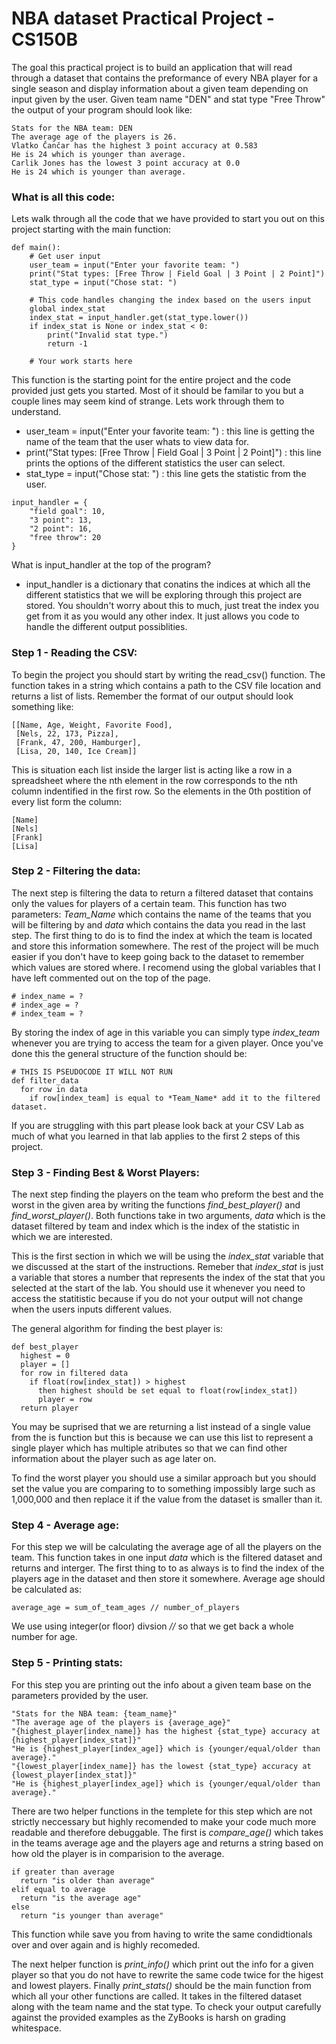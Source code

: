 # NBA dataset Practical Project - CS150B
The goal this practical project is to build an application that will read through a dataset that contains the preformance of every NBA player for a single season and display information about a given team depending on input given by the user. Given team name "DEN" and stat type "Free Throw" the output of your program should look like:

```
Stats for the NBA team: DEN
The average age of the players is 26.
Vlatko Čančar has the highest 3 point accuracy at 0.583
He is 24 which is younger than average.
Carlik Jones has the lowest 3 point accuracy at 0.0
He is 24 which is younger than average.
```
### What is all this code:
Lets walk through all the code that we have provided to start you out on this project starting with the main function:
```
def main():
    # Get user input
    user_team = input("Enter your favorite team: ")
    print("Stat types: [Free Throw | Field Goal | 3 Point | 2 Point]")
    stat_type = input("Chose stat: ")
    
    # This code handles changing the index based on the users input
    global index_stat
    index_stat = input_handler.get(stat_type.lower())
    if index_stat is None or index_stat < 0:
        print("Invalid stat type.")
        return -1
    
    # Your work starts here
```
This function is the starting point for the entire project and the code provided just gets you started. Most of it should be familar to you but a couple lines may seem kind of strange. Lets work through them to understand.
* user_team = input("Enter your favorite team: ") : this line is getting the name of the team that the user whats to view data for.
* print("Stat types: [Free Throw | Field Goal | 3 Point | 2 Point]") : this line prints the options of the different statistics the user can select.
* stat_type = input("Chose stat: ") : this line gets the statistic from the user.

```
input_handler = {
    "field goal": 10,
    "3 point": 13,
    "2 point": 16,
    "free throw": 20
}
```
What is input_handler at the top of the program?
  * input_handler is a dictionary that conatins the indices at which all the different statistics that we will be exploring through this project are stored. You shouldn't worry about this to much, just treat the index you get from it as you would any other index. It just allows you code to handle the different output possiblities.

### Step 1 - Reading the CSV:
To begin the project you should start by writing the read_csv() function. The function takes in a string which contains a path to the CSV file location and returns a list of lists.
Remember the format of our output should look something like:

```
[[Name, Age, Weight, Favorite Food],
 [Nels, 22, 173, Pizza],
 [Frank, 47, 200, Hamburger],
 [Lisa, 20, 140, Ice Cream]]
```
This is situation each list inside the larger list is acting like a row in a spreadsheet where the nth element in the row corresponds to the nth column indentified in the first row. 
So the elements in the 0th postition of every list form the column:
```
[Name]
[Nels]
[Frank]
[Lisa]
```
### Step 2 - Filtering the data:
The next step is filtering the data to return a filtered dataset that contains only the values for players of a certain team.
This function has two parameters: *Team_Name* which contains the name of the teams that you will be filtering by and *data* which contains the data you read in the last step.
The first thing to do is to find the index at which the team is located and store this information somewhere. The rest of the project will be much easier if you don't have to keep going back to the dataset to remember which values are stored where. I recomend using the global variables that I have left commented out on the top of the page. 
```
# index_name = ?
# index_age = ?
# index_team = ?
```
By storing the index of age in this variable you can simply type *index_team* whenever you are trying to access the team for a given player.
Once you've done this the general structure of the function should be:
```
# THIS IS PSEUDOCODE IT WILL NOT RUN
def filter_data
  for row in data
    if row[index_team] is equal to *Team_Name* add it to the filtered dataset.
```
If you are struggling with this part please look back at your CSV Lab as much of what you learned in that lab applies to the first 2 steps of this project.

### Step 3 - Finding Best & Worst Players:
The next step finding the players on the team who preform the best and the worst in the given area by writing the functions *find_best_player()* and *find_worst_player()*. Both functions take in two arguments, *data* which is the dataset filtered by team and index which is the index of the statistic in which we are interested. 

This is the first section in which we will be using the *index_stat* variable that we discussed at the start of the instructions. Remeber that *index_stat* is just a variable that stores a number that represents the index of the stat that you selected at the start of the lab. You should use it whenever you need to access the statitistic because if you do not your output will not change when the users inputs different values.

The general algorithm for finding the best player is:
```
def best_player
  highest = 0
  player = []
  for row in filtered data
    if float(row[index_stat]) > highest 
      then highest should be set equal to float(row[index_stat])
      player = row
  return player
```
You may be suprised that we are returning a list instead of a single value from the is function but this is because we can use this list to represent a single player which has multiple atributes so that we can find other information about the player such as age later on.

To find the worst player you should use a similar approach but you should set the value you are comparing to to something impossibly large such as 1,000,000 and then replace it if the value from the dataset is smaller than it.

### Step 4 - Average age:
For this step we will be calculating the average age of all the players on the team. This function takes in one input *data* which is the filtered dataset and returns and interger. 
The first thing to to as always is to find the index of the players age in the dataset and then store it somewhere.
Average age should be calculated as: 
```
average_age = sum_of_team_ages // number_of_players
```
We use using integer(or floor) divsion *//* so that we get back a whole number for age.

### Step 5 - Printing stats:
  For this step you are printing out the info about a given team base on the parameters provided by the user.
  ```
"Stats for the NBA team: {team_name}"
"The average age of the players is {average_age}"
"{highest_player[index_name]} has the highest {stat_type} accuracy at {highest_player[index_stat]}"
"He is {highest_player[index_age]} which is {younger/equal/older than average}."
"{lowest_player[index_name]} has the lowest {stat_type} accuracy at {lowest_player[index_stat]}"
"He is {highest_player[index_age]} which is {younger/equal/older than average}."
```
There are two helper functions in the templete for this step which are not strictly neccessary but highly recomended to make your code much more readable and therefore debuggable. The first is *compare_age()* which takes in  the teams average age and the players age and returns a string based on how old the player is in comparision to the average. 
```
if greater than average
  return "is older than average"
elif equal to average
  return "is the average age"
else
  return "is younger than average"
```
This function while save you from having to write the same condidtionals over and over again and is highly recomeded. 

The next helper function is *print_info()* which print out the info for a given player so that you do not have to rewrite the same code twice for the higest and lowest players.
Finally *print_stats()* should be the main function from which all your other functions are called. It takes in the filtered dataset along with the team name and the stat type. To check your output carefully against the provided examples as the ZyBooks is harsh on grading whitespace.

